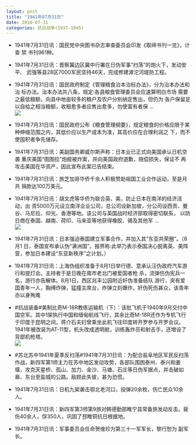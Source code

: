 ```yaml
---
layout: post
title: "1941年07月31日"
date: 2016-07-31
categories: 抗日战争(1937-1945)
---
```


<meta name="referrer" content="no-referrer" />

- 1941年7月31日讯：国民党中央图书杂志审查委员会印发《取缔书刊一览》，计查 禁 书刊961种。 

- 1941年7月31日讯：晋察冀边区冀中行署在日伪军事“扫荡”的炮火下，发动安平、 武强等县28区7000军民坚持46天，完成修建滹沱河堤防工程。 

- 1941年7月31日讯：国民政府制定《管理粮食治本治标办法》，分为治本办法和治 标办法。治本办法共八条，规定:各县粮食管理委员会应速算明白市场 需要之最低粮额，向县中地亩较多的粮户及农户分别纳定售出，但仍为 各户保留足以自给之相当粮额，收租愈多者应售出愈多，勿使富有者保  ... <br/><img src="https://ww4.sinaimg.cn/large/aca367d8jw1f6de0v3muvj20c80hr773.jpg" />

- 1941年7月31日讯：国民政府公布《粮食管理纲要》，规定粮食的价格应限于某 种伸缩范围之内，其低价应以生产成本为准，其高价应在合理利润之 下，而不使囤积者争先储存。 

- 1941年7月31日讯：美副国务卿威尔斯声称：日本业已正式向美国承认日机空袭 重庆美国“图图拉”炮舰被炸案，并向美国政府道歉，赔偿损失，保证不 再攻击美国在华资产，因此宣布此案已告结束。 

- 1941年7月31日讯：旅芝加哥华侨千余人积极赞助祖国工业合作运动，至是月共 捐款达100万美元。 

- 1941年7月31日讯：胡文虎等华侨为联合英、美，防止日本在南洋的经济活动，出 资5000万元设立南洋企业公司，总公司设新加坡，分公司设西贡、曼 谷、马尼拉、仰光、香港等地。该公司与英国战时经济部取得密切联系， 以防日商在泰国、越南、荷印、马来亚等地获得橡胶、锡及其他军 ... <br/><img src="https://ww2.sinaimg.cn/large/aca367d8jw1f6d067zhb9j20c8090q40.jpg" />

- 1941年7月31日讯：日本强迫泰国建立军事合作，并加入其“东亚共荣圈”。（8月1 日，泰国宣布承认伪“满洲国”。报界称:此举乃表示泰国决心脱离英、美阵营，参加日本建设“东亚新秩序”之计划。） 

- 1941年7月31日讯：上海伪组织准备于8月1日举行德、意承认汪伪政府汽车游行和提灯会。主持者于是日晚在南市老北门被爱国者枪 杀，流弹伤伪宪兵一名，游行亦告解体。8月1日，西区兆丰公园附近奸伪准备结队 游行，突有爱国青年一人，胸缚炸弹，猛撞主席台，炸弹立刻爆炸，奸伪死伤甚众，该青年亦以身殉难 

- #抗战装备#美制比奇M-18R教练运输机（下）：该批飞机于1940年9月交付中国空军。其中1架执行中国和缅甸航线飞行，其余比奇M-18R还作为专机飞行于印度于昆明之间。蒋介石夫妇曾乘坐此机飞往印度转开罗参与开罗会议。1941年被改装为AT-11型，机头改成透明舱，训练轰炸员和射击手，还增设了背部机枪塔。 <br/><img src="https://ww3.sinaimg.cn/large/aca367d8jw1f6cuylvs0nj20ag08z75q.jpg" />

- #苏北苏中1941年夏季反扫荡#1941年7月31日讯：为配合盐阜地区军民反扫荡作战，新四军第1师主力在苏中地区发动攻势，各部队围困泰州、泰兴和姜堰，攻克天星桥、孤山、加力、金沙、马塘、石庄等日伪军据点，并击破如皋、东台至盐城的公路。敌顾此失彼，甚为恐慌。 

- 1941年7月31日讯：日机九架袭击鄂北老河口，投弹20余枚，伤亡民众10余人。 

- 1941年7月31日讯：新四军第3师第9旅对韩德勤部睢宁县常备旅发动反击。毙伤40余人，俘350人，巩固了邳睢铜抗日根据地。 

- 1941年7月31日讯：军事委员会任命贺维珍为第三十一军军长，黎行恕为 副军长。 

